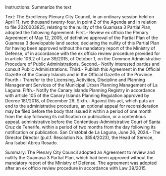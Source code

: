 Instructions:
Summarize the text

Text:
The Excellency Plenary City Council, in an ordinary session held on April 11, two thousand twenty-four, in point 2 of the Agenda and in relation to file 2020003825, relating to the nullity of the Guamasa 3 Partial Plan, adopted the following Agreement:
First.- Review ex officio the Plenary Agreement of May 12, 2005, of definitive approval of the Partial Plan of the Guamasa 3 developable land sector, declaring the nullity of this Partial Plan for having been approved without the mandatory report of the Ministry of Defense, of in accordance with the ex officio review procedure provided for in article 106.2 of Law 39/2015, of October 1, on the Common Administrative Procedure of Public Administrations.
Second.- Notify interested parties and consult Public Administrations.
Third.- Publish this Agreement in the Official Gazette of the Canary Islands and in the Official Gazette of the Province.
Fourth.- Transfer to the Licensing, Activities, Discipline and Planning Management Services of the Municipal Urban Planning Management of La Laguna.
Fifth.- Notify the Canary Islands Planning Registry in accordance with article 105 of the Canary Islands Planning Regulation approved by Decree 181/2018, of December 26.
Sixth.- Against this act, which puts an end to the administrative procedure, an optional appeal for reconsideration may be filed before the body that issued it within a period of one month from the day following its notification or publication, or a contentious appeal. administrative before the Contentious-Administrative Court of Santa Cruz de Tenerife, within a period of two months from the day following its notification or publication.
San Cristóbal de La Laguna, June 26, 2024.- The Director Director (p.d.f. Resolution No. 3854/2023), the Head of Service, Ana Isabel Abreu Rosado.

Summary:
The Plenary City Council adopted an Agreement to review and nullify the Guamasa 3 Partial Plan, which had been approved without the mandatory report of the Ministry of Defense. The agreement was adopted after an ex officio review procedure in accordance with Law 39/2015.